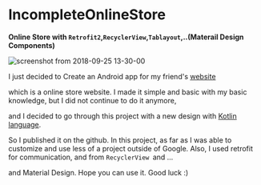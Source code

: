 # IncompleteOnlineStore

__Online Store with ```Retrofit2```,```RecyclerView```,```Tablayout```,..(Materail Design Components)__


![screenshot from 2018-09-25 13-30-00](https://user-images.githubusercontent.com/26750131/46007655-956f8880-c088-11e8-9721-381cc4723ced.png)


I just decided to Create an Android app for my friend's [website](https://atandorosti.ir/)

which is a online store website. 
I made it simple and basic with my basic knowledge, but I did not continue to do it anymore,

and I decided to go through this project with a new design with [Kotlin language](http://kotlinlang.org/). 

So I published it on the github. In this project, as far as I was able to 
customize and use less of a project outside of Google.
Also, I used retrofit for communication, and from ```RecyclerView ```and ... 

and Material Design. Hope you can use it. Good luck :)
